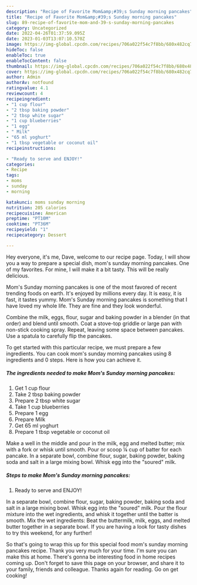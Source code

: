 ```yaml
---
description: "Recipe of Favorite Mom&amp;#39;s Sunday morning pancakes"
title: "Recipe of Favorite Mom&amp;#39;s Sunday morning pancakes"
slug: 89-recipe-of-favorite-mom-and-39-s-sunday-morning-pancakes
category: Uncategorized
date: 2022-04-26T01:37:59.095Z
date: 2023-01-03T13:07:10.570Z
image: https://img-global.cpcdn.com/recipes/706a022f54c7f8bb/680x482cq70/moms-sunday-morning-pancakes-recipe-main-photo.jpg
hideToc: false
enableToc: true
enableTocContent: false
thumbnail: https://img-global.cpcdn.com/recipes/706a022f54c7f8bb/680x482cq70/moms-sunday-morning-pancakes-recipe-main-photo.jpg
cover: https://img-global.cpcdn.com/recipes/706a022f54c7f8bb/680x482cq70/moms-sunday-morning-pancakes-recipe-main-photo.jpg
author: Admin
authorAv: notfound
ratingvalue: 4.1
reviewcount: 4
recipeingredient:
- "1 cup flour"
- "2 tbsp baking powder"
- "2 tbsp white sugar"
- "1 cup blueberries"
- "1 egg"
- " Milk"
- "65 ml yoghurt"
- "1 tbsp vegetable or coconut oil"
recipeinstructions:

- "Ready to serve and ENJOY!"
categories:
- Recipe
tags:
- moms
- sunday
- morning

katakunci: moms sunday morning 
nutrition: 205 calories
recipecuisine: American
preptime: "PT10M"
cooktime: "PT36M"
recipeyield: "1"
recipecategory: Dessert

---
```



Hey everyone, it's me, Dave, welcome to our recipe page. Today, I will show you a way to prepare a special dish, mom&#39;s sunday morning pancakes. One of my favorites. For mine, I will make it a bit tasty. This will be really delicious.

Mom&#39;s Sunday morning pancakes is one of the most favored of recent trending foods on earth. It's enjoyed by millions every day. It is easy, it is fast, it tastes yummy. Mom&#39;s Sunday morning pancakes is something that I have loved my whole life. They are fine and they look wonderful.

Combine the milk, eggs, flour, sugar and baking powder in a blender (in that order) and blend until smooth. Coat a stove-top griddle or large pan with non-stick cooking spray. Repeat, leaving some space between pancakes. Use a spatula to carefully flip the pancakes.


To get started with this particular recipe, we must prepare a few ingredients. You can cook mom&#39;s sunday morning pancakes using 8 ingredients and 0 steps. Here is how you can achieve it.

<!--inarticleads1-->

##### The ingredients needed to make Mom&#39;s Sunday morning pancakes:

1. Get 1 cup flour
1. Take 2 tbsp baking powder
1. Prepare 2 tbsp white sugar
1. Take 1 cup blueberries
1. Prepare 1 egg
1. Prepare  Milk
1. Get 65 ml yoghurt
1. Prepare 1 tbsp vegetable or coconut oil


Make a well in the middle and pour in the milk, egg and melted butter; mix with a fork or whisk until smooth. Pour or scoop ¼ cup of batter for each pancake. In a separate bowl, combine flour, sugar, baking powder, baking soda and salt in a large mixing bowl. Whisk egg into the &#34;soured&#34; milk. 

<!--inarticleads2-->

##### Steps to make Mom&#39;s Sunday morning pancakes:


1. Ready to serve and ENJOY!

In a separate bowl, combine flour, sugar, baking powder, baking soda and salt in a large mixing bowl. Whisk egg into the &#34;soured&#34; milk. Pour the flour mixture into the wet ingredients, and whisk it together until the batter is smooth. Mix the wet ingredients: Beat the buttermilk, milk, eggs, and melted butter together in a separate bowl. If you are having a look for tasty dishes to try this weekend, for any further! 

So that's going to wrap this up for this special food mom&#39;s sunday morning pancakes recipe. Thank you very much for your time. I'm sure you can make this at home. There's gonna be interesting food in home recipes coming up. Don't forget to save this page on your browser, and share it to your family, friends and colleague. Thanks again for reading. Go on get cooking!
